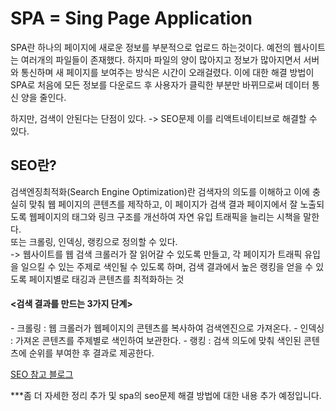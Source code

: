 <h1>SPA = Sing Page Application</h1>

SPA란 하나의 페이지에 새로운 정보를 부분적으로 업로드 하는것이다.
예전의 웹사이트는 여러개의 파일들이 존재했다.
하지마 파일의 양이 많아지고 정보가 많아지면서 서버와 통신하며 새 페이지를 보여주는 방식은 시간이 오래걸렸다.
이에 대한 해결 방법이 SPA로 처음에 모든 정보를 다운로드 후 사용자가 클릭한 부분만 바뀌므로써 데이터 통신 양을 줄인다.

하지만, 검색이 안된다는 단점이 있다. -> SEO문제
이를 리액트네이티브로 해결할 수 있다.

<h2>SEO란?</h2>
검색엔징최적화(Search Engine Optimization)란 검색자의 의도를 이해하고 이에 충실히 맞춰 웹 페이지의 콘텐츠를 제작하고, 이 페이지가 검색 결과 페이지에서 잘 노출되도록 웹페이지의 태그와 링크 구조를 개선하여 자연 유입 트래픽을 늘리는 시책을 말한다.<br>
또는 크롤링, 인덱싱, 랭킹으로 정의할 수 있다.<br>
-> 웹사이트를 웹 검색 크롤러가 잘 읽어갈 수 있도록 만들고, 각 페이지가 트래픽 유입을 일으킬 수 있는 주제로 색인될 수 있도록 하며, 검색 결과에서 높은 랭킹을 얻을 수 있도록 페이지별로 태깅과 콘텐츠를 최적화하는 것

<h4><검색 결과를 만드는 3가지 단계></h4>
- 크롤링 : 웹 크롤러가 웹페이지의 콘텐츠를 복사하여 검색엔진으로 가져온다.
- 인덱싱 : 가져온 콘텐츠를 주제별로 색인하여 보관한다.
- 랭킹 : 검색 의도에 맞춰 색인된 콘텐츠에 순위를 부여한 후 결과로 제공한다.
  
[SEO 참고 블로그](https://www.ascentkorea.com/what-is-seo/)

***좀 더 자세한 정리 추가 및 spa의 seo문제 해결 방법에 대한 내용 추가 예정입니다.
